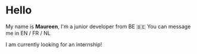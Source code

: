 # Hello

My name is **Maureen**, I'm a junior developer from BE :belgium:
You can message me in EN / FR / NL

I am currently looking for an internship!

